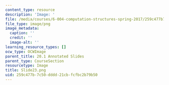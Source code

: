 ```yaml
---
content_type: resource
description: 'Image: '
file: /media/courses/6-004-computation-structures-spring-2017/259c477b7c50dddd21cbfcfbc2b79b50_Slide23.png
file_type: image/png
image_metadata:
  caption: ''
  credit: ''
  image-alt: ''
learning_resource_types: []
ocw_type: OCWImage
parent_title: 20.1 Annotated Slides
parent_type: CourseSection
resourcetype: Image
title: Slide23.png
uid: 259c477b-7c50-dddd-21cb-fcfbc2b79b50
---
```

